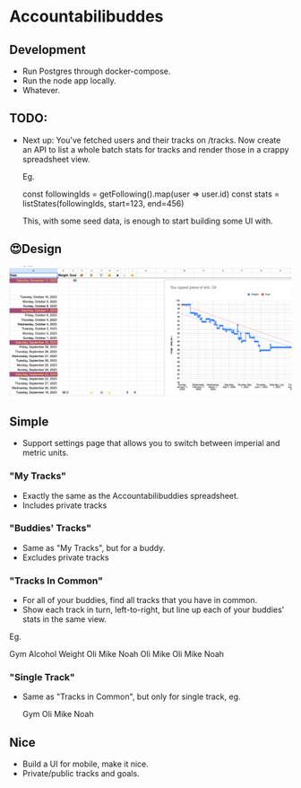 # Accountabilibuddes


## Development
- Run Postgres through docker-compose.
- Run the node app locally.
- Whatever.


## TODO:
 - Next up: You've fetched users and their tracks on /tracks.
   Now create an API to list a whole batch stats for tracks
   and render those in a crappy spreadsheet view.

   Eg.

   const followingIds = getFollowing().map(user => user.id)
   const stats = listStates(followingIds, start=123, end=456)

   This, with some seed data, is enough to start building
   some UI with.


## 😍Design

![An exquisite app design](./design-goal.png)


## Simple
- Support settings page that allows you to switch
  between imperial and metric units.



### "My Tracks"

- Exactly the same as the Accountabilibuddies
  spreadsheet.
- Includes private tracks

### "Buddies' Tracks"

- Same as "My Tracks", but for a buddy.
- Excludes private tracks

### "Tracks In Common"

- For all of your buddies, find all tracks
  that you have in common.
- Show each track in turn, left-to-right, but
  line up each of your buddies' stats in the same view.

Eg.

   Gym              Alcohol    Weight
   Oli  Mike  Noah  Oli Mike   Oli Mike Noah


### "Single Track"

- Same as "Tracks in Common", but only for single
  track, eg.

   Gym
   Oli  Mike  Noah


## Nice

- Build a UI for mobile, make it nice.
- Private/public tracks and goals.